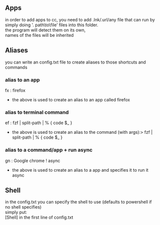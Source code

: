 ## Apps  
in order to add apps to cc, you need to add .lnk/.url/any file that can run by simply doing '. path\to\file' files into this folder.  
the program will detect them on its own,  
names of the files will be inherited  

## Aliases  
you can write an config.txt file to create aliases to those shortcuts and commands  
### alias to an app  
fx : firefox 
* the above is used to create an alias to an app called firefox  
### alias to terminal command  
ef : fzf | split-path | % { code $_ }  
* the above is used to create an alias to the command (with args):> fzf | split-path | % { code $_ }  
### alias to a command/app + run async  
gn : Google chrome ! async  
* the above is used to create an alias to a app and specifies it to run it async  
## Shell  
in the config.txt you can specify the shell to use (defaults to powershell if no shell specifies)  
simply put:  
[Shell] in the first line of config.txt
